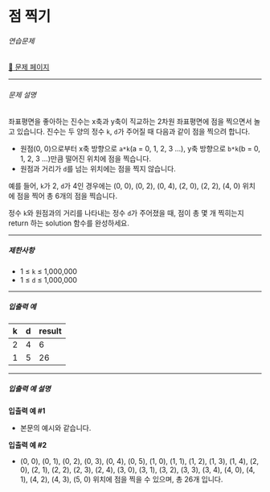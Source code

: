 # 점 찍기

###### 연습문제

[:link: 문제 페이지](https://school.programmers.co.kr/learn/courses/30/lessons/140107)

---

###### 문제 설명

좌표평면을 좋아하는 진수는 x축과 y축이 직교하는 2차원 좌표평면에 점을 찍으면서 놀고 있습니다. 진수는 두 양의 정수 `k`, `d`가 주어질 때 다음과 같이 점을 찍으려 합니다.

- 원점(0, 0)으로부터 x축 방향으로 `a*k`(a = 0, 1, 2, 3 ...), y축 방향으로 `b*k`(b = 0, 1, 2, 3 ...)만큼 떨어진 위치에 점을 찍습니다.
- 원점과 거리가 `d`를 넘는 위치에는 점을 찍지 않습니다.

예를 들어, `k`가 2, `d`가 4인 경우에는 (0, 0), (0, 2), (0, 4), (2, 0), (2, 2), (4, 0) 위치에 점을 찍어 총 6개의 점을 찍습니다.

정수 `k`와 원점과의 거리를 나타내는 정수 `d`가 주어졌을 때, 점이 총 몇 개 찍히는지 return 하는 solution 함수를 완성하세요.

---

##### 제한사항

- 1 ≤ `k` ≤ 1,000,000
- 1 ≤ `d` ≤ 1,000,000

---

##### 입출력 예

| k   | d   | result |
| --- | --- | ------ |
| 2   | 4   | 6      |
| 1   | 5   | 26     |

---

##### 입출력 예 설명

**입출력 예 #1**

- 본문의 예시와 같습니다.

**입출력 예 #2**

- (0, 0), (0, 1), (0, 2), (0, 3), (0, 4), (0, 5), (1, 0), (1, 1), (1, 2), (1, 3), (1, 4), (2, 0), (2, 1), (2, 2), (2, 3), (2, 4), (3, 0), (3, 1), (3, 2), (3, 3), (3, 4), (4, 0), (4, 1), (4, 2), (4, 3), (5, 0) 위치에 점을 찍을 수 있으며, 총 26개 입니다.
